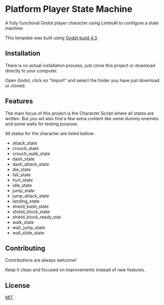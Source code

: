 
# Platform Player State Machine

A fully functional Godot player character using LimboAI to configure a state machine.

This template was built using [Godot build 4.3](https://godotengine.org/download).


## Installation



There is no actual installation process, just clone this project or download directly to your computer.

Open Godot, click on "Import" and select the folder you have just download or cloned.
## Features


The main focus of this project is the Character Script where all states are written. But you wil also find a few extra content like some dummy enemies and some walls for testing purpose.

All states for the character are listed bellow:

- attack_state
- crouch_state
- crouch_walk_state
- dash_state
- dash_attack_state
- die_state
- fall_state
- hurt_state
- idle_state
- jump_state
- jump_attack_state
- landing_state
- shield_bash_state
- shield_block_state
- shield_block_ready_stat
- walk_state
- wall_jump_state
- wall_slide_state


## Contributing

Contributions are always welcome!

Keep it clean and focused on improvements instead of new features.


## License

[MIT](https://choosealicense.com/licenses/mit/)

